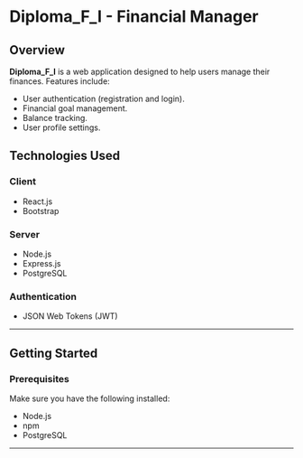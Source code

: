 # Diploma_F_I - Financial Manager

## Overview

**Diploma_F_I** is a web application designed to help users manage their finances. Features include:

- User authentication (registration and login).
- Financial goal management.
- Balance tracking.
- User profile settings.

## Technologies Used

### Client

- React.js
- Bootstrap

### Server

- Node.js
- Express.js
- PostgreSQL

### Authentication

- JSON Web Tokens (JWT)

---

## Getting Started

### Prerequisites

Make sure you have the following installed:

- Node.js
- npm
- PostgreSQL

---
